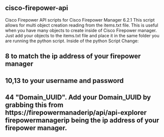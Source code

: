 ## cisco-firepower-api
Cisco Firepower API scripts for Cisco Firepower Manager 6.2.1
This script allows for multi object creation reading from the items.txt file. This is useful when you have many objects to create inside of 
Cisco Firepower manager. Just add your objects to the items.txt file and place it in the same folder you are running the python script.
Inside of the python Script Change:
## 8 to match the ip address of your firepower manager
## 10,13 to your username and password
## 44 "Domain_UUID". Add your Domain_UUID by grabbing this from https://firepowermanaderip/api/api-explorer firepowermanagerip being the ip address of your firepower manager.
